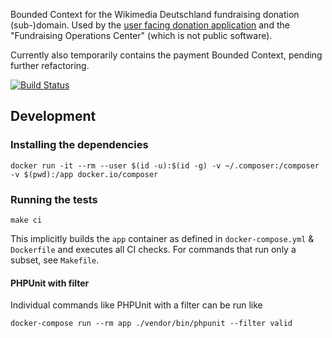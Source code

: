 Bounded Context for the Wikimedia Deutschland fundraising donation (sub-)domain. Used by the [user facing donation application](https://github.com/wmde/FundraisingFrontend) and the "Fundraising Operations Center" (which is not public software).

Currently also temporarily contains the payment Bounded Context, pending further refactoring.

[![Build Status](https://travis-ci.org/wmde/fundraising-donations.svg?branch=master)](https://travis-ci.org/wmde/fundraising-donations)

## Development

### Installing the dependencies

    docker run -it --rm --user $(id -u):$(id -g) -v ~/.composer:/composer -v $(pwd):/app docker.io/composer

### Running the tests

    make ci

This implicitly builds the `app` container as defined in `docker-compose.yml` & `Dockerfile`
and executes all CI checks. For commands that run only a subset, see `Makefile`.

#### PHPUnit with filter

Individual commands like PHPUnit with a filter can be run like

    docker-compose run --rm app ./vendor/bin/phpunit --filter valid
